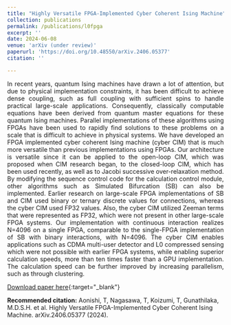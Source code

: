 ```yaml
---
title: "Highly Versatile FPGA-Implemented Cyber Coherent Ising Machine"
collection: publications
permalink: /publications/l0fpga
excerpt: ''
date: 2024-06-08
venue: 'arXiv (under review)'
paperurl: 'https://doi.org/10.48550/arXiv.2406.05377'
citation: ''

---
```

<div style="text-align: justify"> In recent years, quantum Ising machines have drawn a lot of attention, but due to physical implementation constraints, it has been difficult to achieve dense coupling, such as full coupling with sufficient spins to handle practical large-scale applications. Consequently, classically computable equations have been derived from quantum master equations for these quantum Ising machines. Parallel implementations of these algorithms using FPGAs have been used to rapidly find solutions to these problems on a scale that is difficult to achieve in physical systems. We have developed an FPGA implemented cyber coherent Ising machine (cyber CIM) that is much more versatile than previous implementations using FPGAs. Our architecture is versatile since it can be applied to the open-loop CIM, which was proposed when CIM research began, to the closed-loop CIM, which has been used recently, as well as to Jacobi successive over-relaxation method. By modifying the sequence control code for the calculation control module, other algorithms such as Simulated Bifurcation (SB) can also be implemented. Earlier research on large-scale FPGA implementations of SB and CIM used binary or ternary discrete values for connections, whereas the cyber CIM used FP32 values. Also, the cyber CIM utilized Zeeman terms that were represented as FP32, which were not present in other large-scale FPGA systems. Our implementation with continuous interaction realizes N=4096 on a single FPGA, comparable to the single-FPGA implementation of SB with binary interactions, with N=4096. The cyber CIM enables applications such as CDMA multi-user detector and L0 compressed sensing which were not possible with earlier FPGA systems, while enabling superior calculation speeds, more than ten times faster than a GPU implementation. The calculation speed can be further improved by increasing parallelism, such as through clustering. </div>

[Download paper here](ttps://doi.org/10.48550/arXiv.2406.05377){:target="_blank"}  <br>
<!-- [Related code here](/404.html){:target="_blank"}  -->


**Recommended citation:** Aonishi, T, Nagasawa, T, Koizumi, T, Gunathilaka, M.D.S.H. et al. Highly Versatile FPGA-Implemented Cyber Coherent Ising Machine. arXiv.2406.05377 (2024).